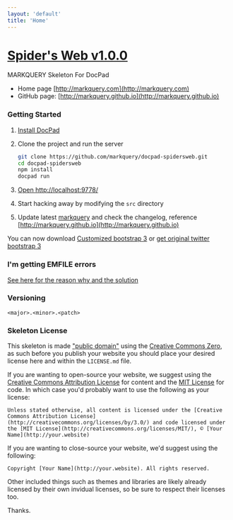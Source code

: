 ```yaml
---
layout: 'default'
title: 'Home'
---
```

# [Spider's Web v1.0.0](http://markquery.com) 

MARKQUERY Skeleton For DocPad 

* Home page [http://markquery.com](http://markquery.com)
* GitHub page: [http://markquery.github.io](http://markquery.github.io)

### Getting Started

1. [Install DocPad](https://github.com/bevry/docpad)

1. Clone the project and run the server

    ``` bash
    git clone https://github.com/markquery/docpad-spidersweb.git
    cd docpad-spidersweb
    npm install
    docpad run
    ```
1. [Open http://localhost:9778/](http://localhost:9778/)

1. Start hacking away by modifying the `src` directory

1. Update latest [markquery](https://github.com/markquery/markquery) and check the changelog, reference [http://markquery.github.io](http://markquery.github.io)

You can now download [Customized bootstrap 3](https://github.com/markquery/markquery/archive/master.zip) or [get original twitter bootstrap 3](http://getbootstrap.com/)

### I'm getting EMFILE errors

[See here for the reason why and the solution](http://docpad.org/docs/troubleshoot#i-m-getting-emfile-too-many-open-files)

### Versioning

`<major>.<minor>.<patch>`

### Skeleton License

This skeleton is made ["public domain"](http://en.wikipedia.org/wiki/Public_domain) using the [Creative Commons Zero](http://creativecommons.org/publicdomain/zero/1.0/), as such before you publish your website you should place your desired license here and within the `LICENSE.md` file.

If you are wanting to open-source your website, we suggest using the [Creative Commons Attribution License](http://creativecommons.org/licenses/by/3.0/) for content and the [MIT License](http://creativecommons.org/licenses/MIT/) for code. In which case you'd probably want to use the following as your license:

    Unless stated otherwise, all content is licensed under the [Creative Commons Attribution License](http://creativecommons.org/licenses/by/3.0/) and code licensed under the [MIT License](http://creativecommons.org/licenses/MIT/), © [Your Name](http://your.website)

If you are wanting to close-source your website, we'd suggest using the following:

    Copyright [Your Name](http://your.website). All rights reserved.

Other included things such as themes and libraries are likely already licensed by their own invidual licenses, so be sure to respect their licenses too.

Thanks.